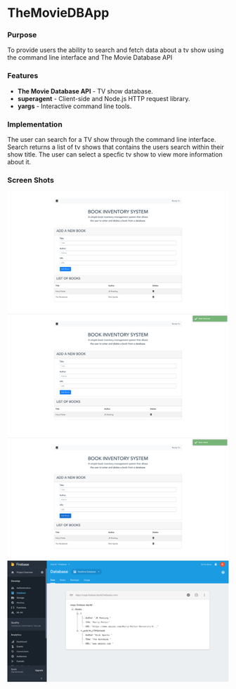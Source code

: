 # TheMovieDBApp

### Purpose 
To provide users the ability to search and fetch data about a tv show using the command line interface and The Movie Database API


### Features 
- **The Movie Database API** - TV show database.  
- **superagent** - Client-side and Node.js HTTP request library.
- **yargs** - Interactive command line tools.


### Implementation
The user can search for a TV show through the command line interface. Search returns a list of tv shows that contains the users search within their show title. The user can select a specfic tv show to view more information about it. 

### Screen Shots 
  ![BookInventorySystem!](https://github.com/RYin4/BookInventorySystem/blob/master/BIS.png "BookInventorySystem")
    ![BookInventorySystem!](https://github.com/RYin4/BookInventorySystem/blob/master/BIS2.png "BookInventorySystem")
    ![BookInventorySystem!](https://github.com/RYin4/BookInventorySystem/blob/master/BIS3.png "BookInventorySystem")
    ![BookInventorySystem!](https://github.com/RYin4/BookInventorySystem/blob/master/BIS4.png "BookInventorySystem")
